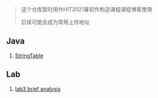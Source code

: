 > 这个仓库暂时用作HIT2021春软件构造课程课程博客使用
>
> 后续可能会成为常用上传地址

## Java

1. [StringTable](https://github.com/Edmund-Lai/JavaBlog/blob/main/Blog01/StringTable.md)

## Lab

1. [lab3 brief analysis](https://github.com/Edmund-Lai/JavaBlog/blob/main/Blog02/Lab3%20brief%20analysis.md)
